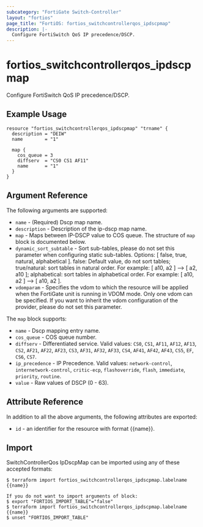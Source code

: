 ```yaml
---
subcategory: "FortiGate Switch-Controller"
layout: "fortios"
page_title: "FortiOS: fortios_switchcontrollerqos_ipdscpmap"
description: |-
  Configure FortiSwitch QoS IP precedence/DSCP.
---
```


# fortios_switchcontrollerqos_ipdscpmap
Configure FortiSwitch QoS IP precedence/DSCP.

## Example Usage

```hcl
resource "fortios_switchcontrollerqos_ipdscpmap" "trname" {
  description = "DEIW"
  name        = "1"

  map {
    cos_queue = 3
    diffserv  = "CS0 CS1 AF11"
    name      = "1"
  }
}
```

## Argument Reference

The following arguments are supported:

* `name` - (Required) Dscp map name.
* `description` - Description of the ip-dscp map name.
* `map` - Maps between IP-DSCP value to COS queue. The structure of `map` block is documented below.
* `dynamic_sort_subtable` - Sort sub-tables, please do not set this parameter when configuring static sub-tables. Options: [ false, true, natural, alphabetical ]. false: Default value, do not sort tables; true/natural: sort tables in natural order. For example: [ a10, a2 ] --> [ a2, a10 ]; alphabetical: sort tables in alphabetical order. For example: [ a10, a2 ] --> [ a10, a2 ].
* `vdomparam` - Specifies the vdom to which the resource will be applied when the FortiGate unit is running in VDOM mode. Only one vdom can be specified. If you want to inherit the vdom configuration of the provider, please do not set this parameter.

The `map` block supports:

* `name` - Dscp mapping entry name.
* `cos_queue` - COS queue number.
* `diffserv` - Differentiated service. Valid values: `CS0`, `CS1`, `AF11`, `AF12`, `AF13`, `CS2`, `AF21`, `AF22`, `AF23`, `CS3`, `AF31`, `AF32`, `AF33`, `CS4`, `AF41`, `AF42`, `AF43`, `CS5`, `EF`, `CS6`, `CS7`.
* `ip_precedence` - IP Precedence. Valid values: `network-control`, `internetwork-control`, `critic-ecp`, `flashoverride`, `flash`, `immediate`, `priority`, `routine`.
* `value` - Raw values of DSCP (0 - 63).


## Attribute Reference

In addition to all the above arguments, the following attributes are exported:
* `id` - an identifier for the resource with format {{name}}.

## Import

SwitchControllerQos IpDscpMap can be imported using any of these accepted formats:
```
$ terraform import fortios_switchcontrollerqos_ipdscpmap.labelname {{name}}

If you do not want to import arguments of block:
$ export "FORTIOS_IMPORT_TABLE"="false"
$ terraform import fortios_switchcontrollerqos_ipdscpmap.labelname {{name}}
$ unset "FORTIOS_IMPORT_TABLE"
```
